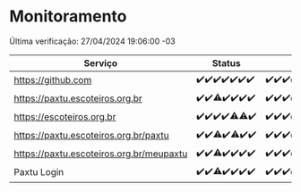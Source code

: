 # Monitoramento

Última verificação: 27/04/2024 19:06:00 -03

|Serviço|Status|Últimas 24h|
|---|---|---|
|https://github.com|<span title="2024-04-20: OK=24">✔️</span><span title="2024-04-21: OK=24">✔️</span><span title="2024-04-22: OK=24">✔️</span><span title="2024-04-23: OK=24">✔️</span><span title="2024-04-24: OK=24">✔️</span><span title="2024-04-25: OK=24">✔️</span><span title="2024-04-26: OK=22">✔️</span>|<span title="26/04/2024 19:06:00 -03 : 200">✔️</span><span title="26/04/2024 20:07:00 -03 : 200">✔️</span><span title="26/04/2024 21:30:00 -03 : 200">✔️</span><span title="26/04/2024 22:40:00 -03 : 200">✔️</span><span title="26/04/2024 23:17:00 -03 : 200">✔️</span><span title="27/04/2024 00:08:00 -03 : 200">✔️</span><span title="27/04/2024 01:07:00 -03 : 200">✔️</span><span title="27/04/2024 02:06:00 -03 : 200">✔️</span><span title="27/04/2024 03:08:00 -03 : 200">✔️</span><span title="27/04/2024 04:03:00 -03 : 200">✔️</span><span title="27/04/2024 05:08:00 -03 : 200">✔️</span><span title="27/04/2024 06:05:00 -03 : 200">✔️</span><span title="27/04/2024 07:06:00 -03 : 200">✔️</span><span title="27/04/2024 08:03:00 -03 : 200">✔️</span><span title="27/04/2024 09:09:00 -03 : 200">✔️</span><span title="27/04/2024 10:07:00 -03 : 200">✔️</span><span title="27/04/2024 11:03:00 -03 : 200">✔️</span><span title="27/04/2024 12:04:00 -03 : 200">✔️</span><span title="27/04/2024 13:06:00 -03 : 200">✔️</span><span title="27/04/2024 14:03:00 -03 : 200">✔️</span><span title="27/04/2024 15:07:00 -03 : 200">✔️</span><span title="27/04/2024 16:02:00 -03 : 200">✔️</span><span title="27/04/2024 17:05:00 -03 : 200">✔️</span><span title="27/04/2024 18:04:00 -03 : 200">✔️</span><span title="27/04/2024 19:06:00 -03 : 200">✔️</span>|
|https://paxtu.escoteiros.org.br|<span title="2024-04-20: OK=24">✔️</span><span title="2024-04-21: OK=24">✔️</span><span title="2024-04-22: OK=23, Falhas=1">⚠️</span><span title="2024-04-23: OK=24">✔️</span><span title="2024-04-24: OK=24">✔️</span><span title="2024-04-25: OK=24">✔️</span><span title="2024-04-26: OK=22">✔️</span>|<span title="26/04/2024 19:06:00 -03 : 200">✔️</span><span title="26/04/2024 20:07:00 -03 : 200">✔️</span><span title="26/04/2024 21:30:00 -03 : 200">✔️</span><span title="26/04/2024 22:40:00 -03 : 200">✔️</span><span title="26/04/2024 23:17:00 -03 : 200">✔️</span><span title="27/04/2024 00:08:00 -03 : 200">✔️</span><span title="27/04/2024 01:07:00 -03 : 200">✔️</span><span title="27/04/2024 02:06:00 -03 : 200">✔️</span><span title="27/04/2024 03:08:00 -03 : 200">✔️</span><span title="27/04/2024 04:03:00 -03 : 200">✔️</span><span title="27/04/2024 05:08:00 -03 : 200">✔️</span><span title="27/04/2024 06:05:00 -03 : 200">✔️</span><span title="27/04/2024 07:06:00 -03 : 200">✔️</span><span title="27/04/2024 08:03:00 -03 : 200">✔️</span><span title="27/04/2024 09:09:00 -03 : 200">✔️</span><span title="27/04/2024 10:07:00 -03 : 200">✔️</span><span title="27/04/2024 11:03:00 -03 : 200">✔️</span><span title="27/04/2024 12:04:00 -03 : 200">✔️</span><span title="27/04/2024 13:06:00 -03 : 200">✔️</span><span title="27/04/2024 14:03:00 -03 : 200">✔️</span><span title="27/04/2024 15:07:00 -03 : 200">✔️</span><span title="27/04/2024 16:02:00 -03 : 200">✔️</span><span title="27/04/2024 17:05:00 -03 : 200">✔️</span><span title="27/04/2024 18:04:00 -03 : 200">✔️</span><span title="27/04/2024 19:06:00 -03 : 200">✔️</span>|
|https://escoteiros.org.br|<span title="2024-04-20: OK=24">✔️</span><span title="2024-04-21: OK=24">✔️</span><span title="2024-04-22: OK=24">✔️</span><span title="2024-04-23: OK=24">✔️</span><span title="2024-04-24: OK=23, Falhas=1">⚠️</span><span title="2024-04-25: OK=23, Falhas=1">⚠️</span><span title="2024-04-26: OK=22">✔️</span>|<span title="26/04/2024 19:06:00 -03 : 200">✔️</span><span title="26/04/2024 20:07:00 -03 : 200">✔️</span><span title="26/04/2024 21:30:00 -03 : 200">✔️</span><span title="26/04/2024 22:40:00 -03 : 200">✔️</span><span title="26/04/2024 23:17:00 -03 : 200">✔️</span><span title="27/04/2024 00:08:00 -03 : 200">✔️</span><span title="27/04/2024 01:07:00 -03 : 200">✔️</span><span title="27/04/2024 02:06:00 -03 : 200">✔️</span><span title="27/04/2024 03:08:00 -03 : 200">✔️</span><span title="27/04/2024 04:03:00 -03 : 200">✔️</span><span title="27/04/2024 05:08:00 -03 : 200">✔️</span><span title="27/04/2024 06:05:00 -03 : 200">✔️</span><span title="27/04/2024 07:06:00 -03 : 200">✔️</span><span title="27/04/2024 08:03:00 -03 : 200">✔️</span><span title="27/04/2024 09:09:00 -03 : 200">✔️</span><span title="27/04/2024 10:07:00 -03 : 200">✔️</span><span title="27/04/2024 11:03:00 -03 : 200">✔️</span><span title="27/04/2024 12:04:00 -03 : 200">✔️</span><span title="27/04/2024 13:06:00 -03 : 200">✔️</span><span title="27/04/2024 14:03:00 -03 : 200">✔️</span><span title="27/04/2024 15:07:00 -03 : 200">✔️</span><span title="27/04/2024 16:02:00 -03 : 200">✔️</span><span title="27/04/2024 17:05:00 -03 : 200">✔️</span><span title="27/04/2024 18:04:00 -03 : 200">✔️</span><span title="27/04/2024 19:06:00 -03 : 200">✔️</span>|
|https://paxtu.escoteiros.org.br/paxtu|<span title="2024-04-20: OK=24">✔️</span><span title="2024-04-21: OK=24">✔️</span><span title="2024-04-22: OK=22, Falhas=2">⚠️</span><span title="2024-04-23: OK=24">✔️</span><span title="2024-04-24: OK=23, Falhas=1">⚠️</span><span title="2024-04-25: OK=24">✔️</span><span title="2024-04-26: OK=22">✔️</span>|<span title="26/04/2024 19:06:00 -03 : 200">✔️</span><span title="26/04/2024 20:07:00 -03 : 200">✔️</span><span title="26/04/2024 21:30:00 -03 : 200">✔️</span><span title="26/04/2024 22:40:00 -03 : 200">✔️</span><span title="26/04/2024 23:17:00 -03 : 200">✔️</span><span title="27/04/2024 00:08:00 -03 : 200">✔️</span><span title="27/04/2024 01:07:00 -03 : 200">✔️</span><span title="27/04/2024 02:06:00 -03 : 200">✔️</span><span title="27/04/2024 03:08:00 -03 : 200">✔️</span><span title="27/04/2024 04:03:00 -03 : 200">✔️</span><span title="27/04/2024 05:08:00 -03 : 200">✔️</span><span title="27/04/2024 06:05:00 -03 : 200">✔️</span><span title="27/04/2024 07:06:00 -03 : 200">✔️</span><span title="27/04/2024 08:03:00 -03 : 200">✔️</span><span title="27/04/2024 09:09:00 -03 : 200">✔️</span><span title="27/04/2024 10:07:00 -03 : 200">✔️</span><span title="27/04/2024 11:03:00 -03 : 200">✔️</span><span title="27/04/2024 12:04:00 -03 : 200">✔️</span><span title="27/04/2024 13:06:00 -03 : 200">✔️</span><span title="27/04/2024 14:03:00 -03 : 200">✔️</span><span title="27/04/2024 15:07:00 -03 : 200">✔️</span><span title="27/04/2024 16:02:00 -03 : 200">✔️</span><span title="27/04/2024 17:05:00 -03 : 200">✔️</span><span title="27/04/2024 18:04:00 -03 : 200">✔️</span><span title="27/04/2024 19:06:00 -03 : 200">✔️</span>|
|https://paxtu.escoteiros.org.br/meupaxtu|<span title="2024-04-20: OK=24">✔️</span><span title="2024-04-21: OK=24">✔️</span><span title="2024-04-22: OK=23, Falhas=1">⚠️</span><span title="2024-04-23: OK=24">✔️</span><span title="2024-04-24: OK=24">✔️</span><span title="2024-04-25: OK=24">✔️</span><span title="2024-04-26: OK=22">✔️</span>|<span title="26/04/2024 19:06:00 -03 : 200">✔️</span><span title="26/04/2024 20:07:00 -03 : 200">✔️</span><span title="26/04/2024 21:30:00 -03 : 200">✔️</span><span title="26/04/2024 22:40:00 -03 : 200">✔️</span><span title="26/04/2024 23:17:00 -03 : 200">✔️</span><span title="27/04/2024 00:08:00 -03 : 200">✔️</span><span title="27/04/2024 01:07:00 -03 : 200">✔️</span><span title="27/04/2024 02:06:00 -03 : 200">✔️</span><span title="27/04/2024 03:08:00 -03 : 200">✔️</span><span title="27/04/2024 04:03:00 -03 : 200">✔️</span><span title="27/04/2024 05:08:00 -03 : 200">✔️</span><span title="27/04/2024 06:05:00 -03 : 200">✔️</span><span title="27/04/2024 07:06:00 -03 : 200">✔️</span><span title="27/04/2024 08:03:00 -03 : 200">✔️</span><span title="27/04/2024 09:09:00 -03 : 200">✔️</span><span title="27/04/2024 10:07:00 -03 : 200">✔️</span><span title="27/04/2024 11:03:00 -03 : 200">✔️</span><span title="27/04/2024 12:04:00 -03 : 200">✔️</span><span title="27/04/2024 13:06:00 -03 : 200">✔️</span><span title="27/04/2024 14:03:00 -03 : 200">✔️</span><span title="27/04/2024 15:07:00 -03 : 200">✔️</span><span title="27/04/2024 16:02:00 -03 : 200">✔️</span><span title="27/04/2024 17:05:00 -03 : 200">✔️</span><span title="27/04/2024 18:04:00 -03 : 200">✔️</span><span title="27/04/2024 19:06:00 -03 : 200">✔️</span>|
|Paxtu Login|<span title="2024-04-20: OK=24">✔️</span><span title="2024-04-21: OK=24">✔️</span><span title="2024-04-22: OK=23, Falhas=1">⚠️</span><span title="2024-04-23: OK=24">✔️</span><span title="2024-04-24: OK=24">✔️</span><span title="2024-04-25: OK=24">✔️</span><span title="2024-04-26: OK=22">✔️</span>|<span title="26/04/2024 19:06:00 -03 : 200">✔️</span><span title="26/04/2024 20:07:00 -03 : 200">✔️</span><span title="26/04/2024 21:30:00 -03 : 200">✔️</span><span title="26/04/2024 22:40:00 -03 : 200">✔️</span><span title="26/04/2024 23:17:00 -03 : 200">✔️</span><span title="27/04/2024 00:08:00 -03 : 200">✔️</span><span title="27/04/2024 01:07:00 -03 : 200">✔️</span><span title="27/04/2024 02:06:00 -03 : 200">✔️</span><span title="27/04/2024 03:08:00 -03 : 200">✔️</span><span title="27/04/2024 04:03:00 -03 : 200">✔️</span><span title="27/04/2024 05:08:00 -03 : 200">✔️</span><span title="27/04/2024 06:05:00 -03 : 200">✔️</span><span title="27/04/2024 07:06:00 -03 : 200">✔️</span><span title="27/04/2024 08:03:00 -03 : 200">✔️</span><span title="27/04/2024 09:09:00 -03 : 200">✔️</span><span title="27/04/2024 10:07:00 -03 : 200">✔️</span><span title="27/04/2024 11:03:00 -03 : 200">✔️</span><span title="27/04/2024 12:04:00 -03 : 200">✔️</span><span title="27/04/2024 13:06:00 -03 : 200">✔️</span><span title="27/04/2024 14:03:00 -03 : 200">✔️</span><span title="27/04/2024 15:07:00 -03 : 200">✔️</span><span title="27/04/2024 16:02:00 -03 : 200">✔️</span><span title="27/04/2024 17:05:00 -03 : 200">✔️</span><span title="27/04/2024 18:04:00 -03 : 200">✔️</span><span title="27/04/2024 19:06:00 -03 : 200">✔️</span>|
